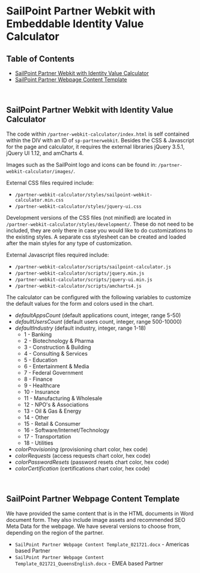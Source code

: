 # SailPoint Partner Webkit with Embeddable Identity Value Calculator

## Table of Contents
- <a href="#sailpoint-partner-webkit-with-identity-value-calculator">SailPoint Partner Webkit with Identity Value Calculator</a>
- <a href="#sailpoint-partner-webpage-content-template">SailPoint Partner Webpage Content Template</a>

&nbsp;  

## SailPoint Partner Webkit with Identity Value Calculator

The code within `/partner-webkit-calculator/index.html` is self contained within the DIV with an ID of `sp-partnerwebkit`. Besides the CSS & Javascript for the page and calculator, it requires the external libraries jQuery 3.5.1, jQuery UI 1.12, and amCharts 4.

Images such as the SailPoint logo and icons can be found in: `/partner-webkit-calculator/images/`.

External CSS files required include:
- `/partner-webkit-calculator/styles/sailpoint-webkit-calculator.min.css`
- `/partner-webkit-calculator/styles/jquery-ui.css`

Development versions of the CSS files (not minified) are located in `/partner-webkit-calculator/styles/development/`. These do not need to be included, they are only there in case you would like to do customizations to the existing styles. A separate css stylesheet can be created and loaded after the main styles for any type of customization.

External Javascript files required include:
- `/partner-webkit-calculator/scripts/sailpoint-calculator.js`
- `/partner-webkit-calculator/scripts/jquery.min.js`
- `/partner-webkit-calculator/scripts/jquery-ui.min.js`
- `/partner-webkit-calculator/scripts/amcharts4.js`

The calculator can be configured with the following variables to customize the default values for the form and colors used in the chart.
- *defaultAppsCount*     (default applications count, integer, range 5-50)
- *defaultUsersCount*    (default users count, integer, range 500-10000)
- *defaultIndustry*      (default industry, integer, range 1-18)
    - 1 - Banking
    - 2 - Biotechnology & Pharma
    - 3 - Construction & Building
    - 4 - Consulting & Services
    - 5 - Education
    - 6 - Entertainment & Media
    - 7 - Federal Government
    - 8 - Finance
    - 9 - Healthcare
    - 10 - Insurance
    - 11 - Manufacturing & Wholesale
    - 12 - NPO's & Associations
    - 13 - Oil & Gas & Energy
    - 14 - Other
    - 15 - Retail & Consumer
    - 16 - Software/Internet/Technology
    - 17 - Transportation
    - 18 - Utilities
- *colorProvisioning*    (provisioning chart color, hex code)
- *colorRequests*        (access requests chart color, hex code)
- *colorPasswordResets*  (password resets chart color, hex code)
- *colorCertification*   (certifications chart color, hex code)

&nbsp;  

## SailPoint Partner Webpage Content Template

We have provided the same content that is in the HTML documents in Word document form. They also include image assets and recommended SEO Meta Data for the webpage. We have several versions to choose from, depending on the region of the partner.

- `SailPoint Partner Webpage Content Template_021721.docx` - Americas based Partner
- `SailPoint Partner Webpage Content Template_021721_QueensEnglish.docx` - EMEA based Partner